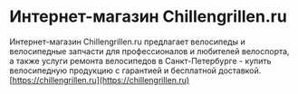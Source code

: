 # Интернет-магазин Chillengrillen.ru

Интернет-магазин Chillengrillen.ru предлагает велосипеды и велосипедные запчасти для профессионалов и любителей велоспорта, а также услуги ремонта велосипедов в Санкт-Петербурге - купить велосипедную продукцию с гарантией и бесплатной доставкой.
[https://chillengrillen.ru](https://chillengrillen.ru)
